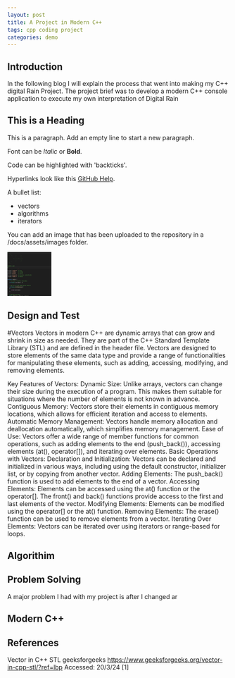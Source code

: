 ```yaml
---
layout: post
title: A Project in Modern C++
tags: cpp coding project
categories: demo
---
```

## Introduction
In the following blog I will explain the process that went into making my C++ digital Rain Project. The project brief was to develop a modern C++ console application to execute my own interpretation of Digital Rain

## This is a Heading

This is a paragraph. Add an empty line to start a new paragraph.

Font can be *Italic* or **Bold**.

Code can be highlighted with 'backticks'.

Hyperlinks look like this [GitHub Help](https://help.github.com/).

A bullet list:

- vectors
- algorithms
- iterators

You can add an image that has been uploaded to the repository in a /docs/assets/images folder.

<img src="https://raw.githubusercontent.com/PatrickHession02/digital-rain-cpp/main/docs/assets/images/C++ test.png" width="100" height="100">

## Design and Test
#Vectors
Vectors in modern C++ are dynamic arrays that can grow and shrink in size as needed. They are part of the C++ Standard Template Library (STL) and are defined in the <vector> header file. Vectors are designed to store elements of the same data type and provide a range of functionalities for manipulating these elements, such as adding, accessing, modifying, and removing elements.

Key Features of Vectors:
Dynamic Size: Unlike arrays, vectors can change their size during the execution of a program. This makes them suitable for situations where the number of elements is not known in advance.
Contiguous Memory: Vectors store their elements in contiguous memory locations, which allows for efficient iteration and access to elements.
Automatic Memory Management: Vectors handle memory allocation and deallocation automatically, which simplifies memory management.
Ease of Use: Vectors offer a wide range of member functions for common operations, such as adding elements to the end (push_back()), accessing elements (at(), operator[]), and iterating over elements.
Basic Operations with Vectors:
Declaration and Initialization: Vectors can be declared and initialized in various ways, including using the default constructor, initializer list, or by copying from another vector.
Adding Elements: The push_back() function is used to add elements to the end of a vector.
Accessing Elements: Elements can be accessed using the at() function or the operator[]. The front() and back() functions provide access to the first and last elements of the vector.
Modifying Elements: Elements can be modified using the operator[] or the at() function.
Removing Elements: The erase() function can be used to remove elements from a vector.
Iterating Over Elements: Vectors can be iterated over using iterators or range-based for loops. 

## Algorithim


## Problem Solving
A major problem I had with my project is after I changed ar
## Modern C++ 

## References
Vector in C++ STL geeksforgeeks https://www.geeksforgeeks.org/vector-in-cpp-stl/?ref=lbp Accessed: 20/3/24 [1]


